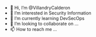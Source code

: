 - 👋 Hi, I’m @VillandryCalderon
- 👀 I’m interested in Security Information
- 🌱 I’m currently learning DevSecOps
- 💞️ I’m looking to collaborate on ...
- 📫 How to reach me ...

<!---
VillandryCalderon/VillandryCalderon is a ✨ special ✨ repository because its `README.md` (this file) appears on your GitHub profile.
You can click the Preview link to take a look at your changes.
--->
